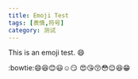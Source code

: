 ```yaml
---
title: Emoji Test
tags: [表情,符号]
category: 测试
---
```


This is an emoji test. :smile:

:bowtie::smile::laughing::blush::smiley::relaxed::smirk:
:heart_eyes::kissing_heart::kissing_closed_eyes::flushed::relieved::satisfied::grin:
